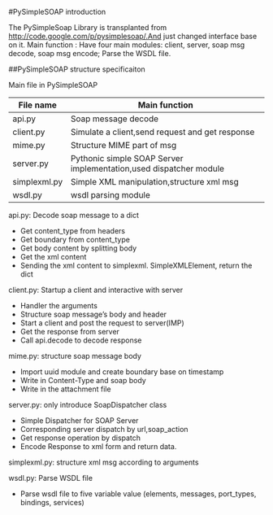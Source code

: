 #PySimpleSOAP introduction

The PySimpleSoap Library is transplanted from http://code.google.com/p/pysimplesoap/.And just changed interface base on it.
Main function : Have four main modules: client, server, soap msg decode, soap msg encode; Parse the WSDL file.

##PySimpleSOAP structure specificaiton

Main file in PySimpleSOAP

|File name|Main function
----------|--------------------
api.py    |Soap message decode
client.py |Simulate a client,send request and get response
mime.py   |Structure MIME part of msg
server.py |Pythonic simple SOAP Server implementation,used dispatcher module
simplexml.py|Simple XML manipulation,structure xml msg
wsdl.py   |wsdl parsing module

api.py: Decode soap message to a dict
* Get content_type from headers
* Get boundary from content_type
* Get body content by splitting body
* Get the xml content
* Sending the xml content to simplexml. SimpleXMLElement, return the dict

client.py: Startup a client and interactive with server
* Handler the arguments
* Structure soap message’s body and header
* Start a client and post the request to server(IMP)
* Get the response from server
* Call api.decode to decode response

mime.py: structure soap message body
* Import uuid module and create boundary base on timestamp
* Write in Content-Type and soap body
* Write in the attachment file

server.py: only introduce SoapDispatcher class
* Simple Dispatcher for SOAP Server
* Corresponding server dispatch by url,soap_action
* Get response operation by dispatch
* Encode Response to xml form and return data.

simplexml.py: structure xml msg according to arguments

wsdl.py: Parse WSDL file
* Parse wsdl file to five variable value (elements, messages, port_types, bindings, services)




